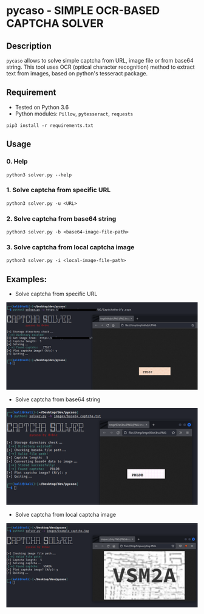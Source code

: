 # pycaso - SIMPLE OCR-BASED CAPTCHA SOLVER

## Description

`pycaso` allows to solve simple captcha from URL, image file or from base64 string. This tool uses OCR (optical character recognition) method to extract text from images, based on python's tesseract package.


## Requirement
- Tested on Python 3.6
- Python modules: `Pillow`, `pytesseract`, `requests`

```
pip3 install -r requirements.txt 
```
## Usage
### 0. Help
```
python3 solver.py --help
```
### 1. Solve captcha from specific URL
```
python3 solver.py -u <URL>
```

### 2. Solve captcha from base64 string
```
python3 solver.py -b <base64-image-file-path>
```

### 3. Solve captcha from local captcha image
```
python3 solver.py -i <local-image-file-path>
```

## Examples:
* Solve captcha from specific URL

![](examples/solve_url.png)

* Solve captcha from base64 string

![](examples/solve_base64.png)

- Solve captcha from local captcha image

![](examples/solve_image.png)
